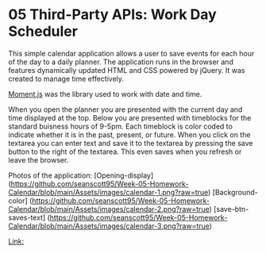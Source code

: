 # 05 Third-Party APIs: Work Day Scheduler

This simple calendar application allows a user to save events for each hour of the day to a daily planner. The application runs in the browser and features dynamically updated HTML and CSS powered by jQuery. It was created to manage time effectively.

[Moment.js](https://momentjs.com/) was the library used to work with date and time.

When you open the planner you are presented with the current day and time displayed at the top. Below you are presented with timeblocks for the standard buisness hours of 9-5pm. Each timeblock is color coded to indicate whether it is in the past, present, or future. When you click on the textarea you can enter text and save it to the textarea by pressing the save button to the right of the textarea. This even saves when you refresh or leave the browser.

Photos of the application:
[Opening-display] (https://github.com/seanscott95/Week-05-Homework-Calendar/blob/main/Assets/images/calendar-1.png?raw=true)
[Background-color] (https://github.com/seanscott95/Week-05-Homework-Calendar/blob/main/Assets/images/calendar-2.png?raw=true)
[save-btn-saves-text] (https://github.com/seanscott95/Week-05-Homework-Calendar/blob/main/Assets/images/calendar-3.png?raw=true)

[Link:](https://seanscott95.github.io/Week-05-Homework-Calendar/)